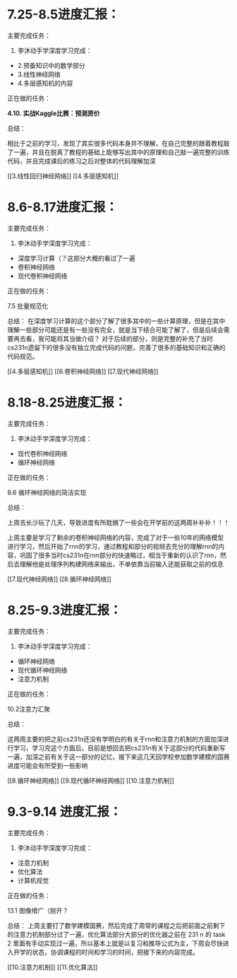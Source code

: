 # 7.25-8.5进度汇报：

主要完成任务：

1. 李沐动手学深度学习完成：

- 2.预备知识中的数学部分
- 3.线性神经网络
- 4.多层感知机的内容

正在做的任务：

**4.10. 实战Kaggle比赛：预测房价**

总结：

相比于之前的学习，发现了其实很多代码本身并不理解，在自己完整的跟着教程敲了一遍，并且在脱离了教程的基础上能够写出其中的原理和自己敲一遍完整的训练代码，并且完成课后的练习之后对整体的代码理解加深

[[3.线性回归神经网络]]
[[4.多层感知机]]
# 8.6-8.17进度汇报：

主要完成任务：

1. 李沐动手学深度学习完成：

- 深度学习计算（？这部分大概的看过了一遍
- 卷积神经网络
- 现代卷积神经网络

正在做的任务：

7.5 批量规范化

总结：
在深度学习计算的这个部分了解了很多其中的一些计算原理，但是在其中理解一些部分可能还是有一些没有完全，就是当下结合可能了解了，但是后续会需要再去看，我可能将其当做介绍？ 对于后续的部分，则是完整的补充了当时cs231n遗留下的很多没有独立完成代码的问题，完善了很多的基础知识和正确的代码规范。

[[4.多层感知机]]
[[6.卷积神经网络]]
[[7.现代神经网络]]


# 8.18-8.25进度汇报：

主要完成任务：

1. 李沐动手学深度学习完成：

- 现代卷积神经网络
- 循环神经网络

正在做的任务：

8.6 循环神经网络的简洁实现

总结：

上周去长沙玩了几天，导致进度有所耽搁了一些会在开学前的这两周补补补！！！

上周主要是学习了剩余的卷积神经网络的内容，完成了对于一些10年的网络模型进行学习，然后开始了rnn的学习，通过教程和部分的视频去充分的理解rnn的内容，巩固了很多当时cs231n在rnn部分的快速略过，相当于重新的认识了rnn，然后去理解他是处理序列构建网络来输出，不单依靠当前输入还能获取之前的信息

[[7.现代神经网络]]
[[8.循环神经网络]]


# 8.25-9.3进度汇报：

主要完成任务：

1. 李沐动手学深度学习完成：

- 循环神经网络
- 现代循环神经网络
- 注意力机制

正在做的任务：

10.2注意力汇聚

总结：

这两周主要的把之前cs231n还没有学明白的有关于rnn和注意力机制的方面加深进行学习，学习完这个方面后，目前是想回去把cs231n有关于这部分的代码重新写一遍，加深之前有关于这一部分的记忆，接下来这几天回学校参加数学建模的国赛进度可能会有所受到一些影响


[[8.循环神经网络]]
[[9.现代循环神经网络]]
[[10.注意力机制]]



# 9.3-9.14 进度汇报：

主要完成任务：

1. 李沐动手学深度学习完成：

- 注意力机制
- 优化算法
- 计算机视觉

正在做的任务：

13.1 图像增广（刚开？

总结：
上周主要打了数学建模国赛，然后完成了周常的课程之后把前面之前剩下的注意力机制部分过了一遍，优化算法部分大部分的优化器之前在 231 n 的 task 2 里面有手动实现过一遍，所以基本上就是以复习和推导公式为主，下周会尽快进入开学的状态，协调课程的时间和学习的时间，把接下来的内容完成。


[[10.注意力机制]]
[[11.优化算法]]